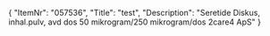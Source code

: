 {
  "ItemNr": "057536",
  "Title": "test",
  "Description": "Seretide Diskus, inhal.pulv, avd dos 50 mikrogram/250 mikrogram/dos 2care4 ApS"
}